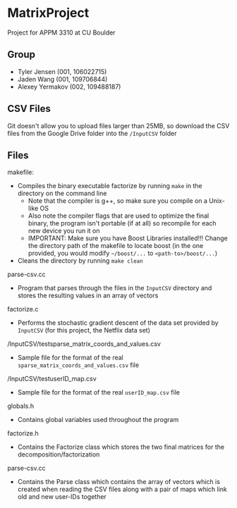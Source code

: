 # MatrixProject

Project for APPM 3310 at CU Boulder

## Group

- Tyler Jensen (001, 106022715)
- Jaden Wang (001, 109706844)
- Alexey Yermakov (002, 109488187)

## CSV Files

Git doesn't allow you to upload files larger than 25MB, so download the CSV files from the Google Drive folder into the `/InputCSV` folder

## Files

makefile:
- Compiles the binary executable factorize by running `make` in the directory on the command line
  - Note that the compiler is g++, so make sure you compile on a Unix-like OS
  - Also note the compiler flags that are used to optimize the final binary, the program isn't portable (if at all) so recompile for each new device you run it on
  - IMPORTANT: Make sure you have Boost Libraries installed!!! Change the directory path of the makefile to locate boost (in the one provided, you would modify `~/boost/...` to `<path-to>/boost/...`)
- Cleans the directory by running `make clean`

parse-csv.cc
- Program that parses through the files in the `InputCSV` directory and stores the resulting values in an array of vectors

factorize.c
- Performs the stochastic gradient descent of the data set provided by `InputCSV` (for this project, the Netflix data set)

/InputCSV/testsparse_matrix_coords_and_values.csv
- Sample file for the format of the real `sparse_matrix_coords_and_values.csv` file

/InputCSV/testuserID_map.csv
- Sample file for the format of the real `userID_map.csv` file

globals.h
- Contains global variables used throughout the program

factorize.h
- Contains the Factorize class which stores the two final matrices for the decomposition/factorization

parse-csv.cc
- Contains the Parse class which contains the array of vectors which is created when reading the CSV files along with a pair of maps which link old and new user-IDs together
